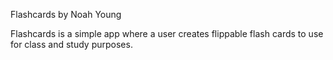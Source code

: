 Flashcards by Noah Young

Flashcards is a simple app where a user creates flippable flash cards to use for
class and study purposes.
